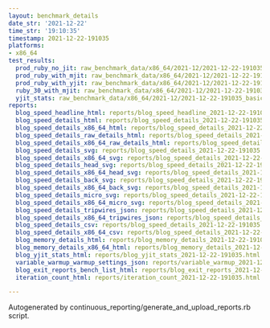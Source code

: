 ```yaml
---
layout: benchmark_details
date_str: '2021-12-22'
time_str: '19:10:35'
timestamp: 2021-12-22-191035
platforms:
- x86_64
test_results:
  prod_ruby_no_jit: raw_benchmark_data/x86_64/2021-12/2021-12-22-191035_basic_benchmark_prod_ruby_no_jit.json
  prod_ruby_with_mjit: raw_benchmark_data/x86_64/2021-12/2021-12-22-191035_basic_benchmark_prod_ruby_with_mjit.json
  prod_ruby_with_yjit: raw_benchmark_data/x86_64/2021-12/2021-12-22-191035_basic_benchmark_prod_ruby_with_yjit.json
  ruby_30_with_mjit: raw_benchmark_data/x86_64/2021-12/2021-12-22-191035_basic_benchmark_ruby_30_with_mjit.json
  yjit_stats: raw_benchmark_data/x86_64/2021-12/2021-12-22-191035_basic_benchmark_yjit_stats.json
reports:
  blog_speed_headline_html: reports/blog_speed_headline_2021-12-22-191035.html
  blog_speed_details_html: reports/blog_speed_details_2021-12-22-191035.html
  blog_speed_details_x86_64_html: reports/blog_speed_details_2021-12-22-191035.x86_64.html
  blog_speed_details_raw_details_html: reports/blog_speed_details_2021-12-22-191035.raw_details.html
  blog_speed_details_x86_64_raw_details_html: reports/blog_speed_details_2021-12-22-191035.x86_64.raw_details.html
  blog_speed_details_svg: reports/blog_speed_details_2021-12-22-191035.svg
  blog_speed_details_x86_64_svg: reports/blog_speed_details_2021-12-22-191035.x86_64.svg
  blog_speed_details_head_svg: reports/blog_speed_details_2021-12-22-191035.head.svg
  blog_speed_details_x86_64_head_svg: reports/blog_speed_details_2021-12-22-191035.x86_64.head.svg
  blog_speed_details_back_svg: reports/blog_speed_details_2021-12-22-191035.back.svg
  blog_speed_details_x86_64_back_svg: reports/blog_speed_details_2021-12-22-191035.x86_64.back.svg
  blog_speed_details_micro_svg: reports/blog_speed_details_2021-12-22-191035.micro.svg
  blog_speed_details_x86_64_micro_svg: reports/blog_speed_details_2021-12-22-191035.x86_64.micro.svg
  blog_speed_details_tripwires_json: reports/blog_speed_details_2021-12-22-191035.tripwires.json
  blog_speed_details_x86_64_tripwires_json: reports/blog_speed_details_2021-12-22-191035.x86_64.tripwires.json
  blog_speed_details_csv: reports/blog_speed_details_2021-12-22-191035.csv
  blog_speed_details_x86_64_csv: reports/blog_speed_details_2021-12-22-191035.x86_64.csv
  blog_memory_details_html: reports/blog_memory_details_2021-12-22-191035.html
  blog_memory_details_x86_64_html: reports/blog_memory_details_2021-12-22-191035.x86_64.html
  blog_yjit_stats_html: reports/blog_yjit_stats_2021-12-22-191035.html
  variable_warmup_warmup_settings_json: reports/variable_warmup_2021-12-22-191035.warmup_settings.json
  blog_exit_reports_bench_list_html: reports/blog_exit_reports_2021-12-22-191035.bench_list.html
  iteration_count_html: reports/iteration_count_2021-12-22-191035.html

---
```

Autogenerated by continuous_reporting/generate_and_upload_reports.rb script.
